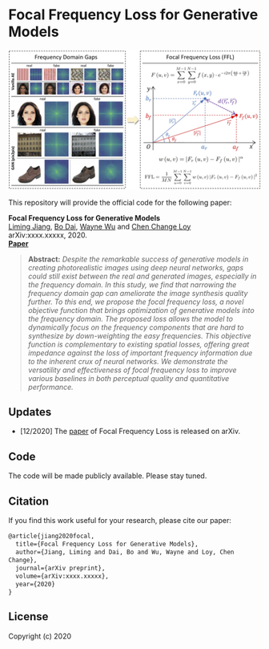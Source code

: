 # Focal Frequency Loss for Generative Models

![teaser](resources/teaser.jpg)

This repository will provide the official code for the following paper:

**Focal Frequency Loss for Generative Models**<br>
[Liming Jiang](https://liming-jiang.com/), [Bo Dai](http://daibo.info/), [Wayne Wu](https://wywu.github.io/) and [Chen Change Loy](http://personal.ie.cuhk.edu.hk/~ccloy/)<br>
arXiv:xxxx.xxxxx, 2020.<br>
[**Paper**]()
> **Abstract:** *Despite the remarkable success of generative models in creating photorealistic images using deep neural networks, gaps could still exist between the real and generated images, especially in the frequency domain. In this study, we find that narrowing the frequency domain gap can ameliorate the image synthesis quality further. To this end, we propose the focal frequency loss, a novel objective function that brings optimization of generative models into the frequency domain. The proposed loss allows the model to dynamically focus on the frequency components that are hard to synthesize by down-weighting the easy frequencies. This objective function is complementary to existing spatial losses, offering great impedance against the loss of important frequency information due to the inherent crux of neural networks. We demonstrate the versatility and effectiveness of focal frequency loss to improve various baselines in both perceptual quality and quantitative performance.*

## Updates

- [12/2020] The [paper]() of Focal Frequency Loss is released on arXiv.

## Code

The code will be made publicly available. Please stay tuned.

## Citation

If you find this work useful for your research, please cite our paper:

```
@article{jiang2020focal,
  title={Focal Frequency Loss for Generative Models},
  author={Jiang, Liming and Dai, Bo and Wu, Wayne and Loy, Chen Change},
  journal={arXiv preprint},
  volume={arXiv:xxxx.xxxxx},
  year={2020}
}
```

## License

Copyright (c) 2020
